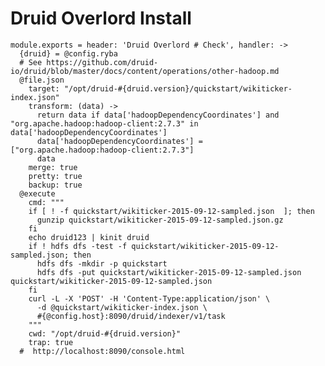
# Druid Overlord Install

    module.exports = header: 'Druid Overlord # Check', handler: ->
      {druid} = @config.ryba
      # See https://github.com/druid-io/druid/blob/master/docs/content/operations/other-hadoop.md
      @file.json
        target: "/opt/druid-#{druid.version}/quickstart/wikiticker-index.json"
        transform: (data) ->
          return data if data['hadoopDependencyCoordinates'] and "org.apache.hadoop:hadoop-client:2.7.3" in data['hadoopDependencyCoordinates']
          data['hadoopDependencyCoordinates'] = ["org.apache.hadoop:hadoop-client:2.7.3"]
          data
        merge: true
        pretty: true
        backup: true
      @execute
        cmd: """
        if [ ! -f quickstart/wikiticker-2015-09-12-sampled.json  ]; then
          gunzip quickstart/wikiticker-2015-09-12-sampled.json.gz
        fi
        echo druid123 | kinit druid
        if ! hdfs dfs -test -f quickstart/wikiticker-2015-09-12-sampled.json; then
          hdfs dfs -mkdir -p quickstart
          hdfs dfs -put quickstart/wikiticker-2015-09-12-sampled.json quickstart/wikiticker-2015-09-12-sampled.json
        fi
        curl -L -X 'POST' -H 'Content-Type:application/json' \
          -d @quickstart/wikiticker-index.json \
          #{@config.host}:8090/druid/indexer/v1/task
        """
        cwd: "/opt/druid-#{druid.version}"
        trap: true
      #  http://localhost:8090/console.html
